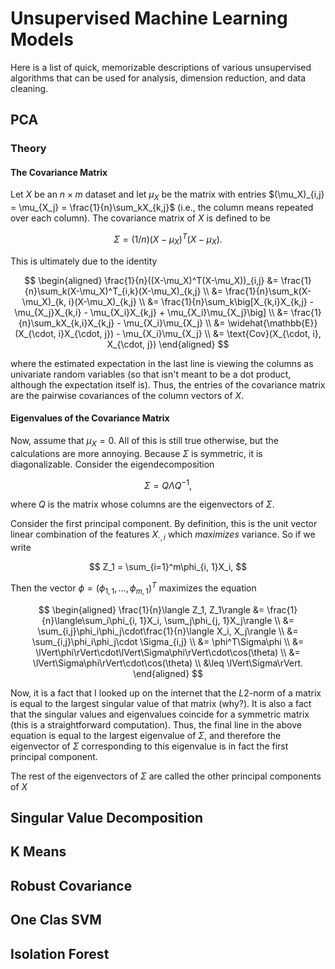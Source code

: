 # Unsupervised Machine Learning Models

Here is a list of quick, memorizable descriptions of various unsupervised
algorithms that can be used for analysis, dimension reduction, and data
cleaning.

## PCA

### Theory

#### The Covariance Matrix

Let $X$ be an $n\times m$ dataset and let $\mu_X$ be the matrix with entries
$(\mu_X)_{i,j} = \mu_{X_j} = \frac{1}{n}\sum_kX_{k,j}$ (i.e., the column means
repeated over each column). The covariance matrix of $X$ is defined to be

$$
\Sigma = (1/n)(X-\mu_X)^T(X-\mu_X).
$$

This is ultimately due to the identity

$$
\begin{aligned}
\frac{1}{n}((X-\mu_X)^T(X-\mu_X))_{i,j}
&= \frac{1}{n}\sum_k(X-\mu_X)^T_{i,k}(X-\mu_X)_{k,j} \\
&= \frac{1}{n}\sum_k(X-\mu_X)_{k, i}(X-\mu_X)_{k,j} \\
&= \frac{1}{n}\sum_k\big[X_{k,i}X_{k,j} - \mu_{X_j}X_{k,i} - \mu_{X_i}X_{k,j} +
\mu_{X_i}\mu_{X_j}\big] \\
&= \frac{1}{n}\sum_kX_{k,i}X_{k,j} - \mu_{X_i}\mu_{X_j} \\
&= \widehat{\mathbb{E}}(X_{\cdot, i}X_{\cdot, j}) - \mu_{X_i}\mu_{X_j} \\
&= \text{Cov}(X_{\cdot, i}, X_{\cdot, j})
\end{aligned}
$$

where the estimated expectation in the last line is viewing the columns as
univariate random variables (so that isn't meant to be a dot product, although
the expectation itself is). Thus, the entries of the covariance matrix are the
pairwise covariances of the column vectors of $X$.

#### Eigenvalues of the Covariance Matrix

Now, assume that $\mu_X = 0$. All of this is still true otherwise, but the
calculations are more annoying. Because $\Sigma$ is symmetric, it is
diagonalizable. Consider the eigendecomposition

$$
\Sigma = Q\Lambda Q^{-1},
$$

where $Q$ is the matrix whose columns are the eigenvectors of $\Sigma$.

Consider the first principal component. By definition, this is the unit vector
linear combination of the features $X_{\cdot, i}$ which _maximizes_ variance.
So if we write

$$
Z_1 = \sum_{i=1}^m\phi_{i, 1}X_i,
$$

Then the vector $\phi = (\phi_{1,1}, \ldots, \phi_{m, 1})^T$ maximizes the
equation

$$
\begin{aligned}
\frac{1}{n}\langle Z_1, Z_1\rangle &= \frac{1}{n}\langle\sum_i\phi_{i, 1}X_i,
\sum_j\phi_{j, 1}X_j\rangle \\
&= \sum_{i,j}\phi_i\phi_j\cdot\frac{1}{n}\langle X_i, X_j\rangle \\
&= \sum_{i,j}\phi_i\phi_j\cdot \Sigma_{i,j} \\
&= \phi^T\Sigma\phi \\
&= \lVert\phi\rVert\cdot\lVert\Sigma\phi\rVert\cdot\cos(\theta) \\
&= \lVert\Sigma\phi\rVert\cdot\cos(\theta) \\
&\leq \lVert\Sigma\rVert.
\end{aligned}
$$

Now, it is a fact that I looked up on the internet that the $L2$-norm of a
matrix is equal to the largest singular value of that matrix (why?). It is also
a fact that the singular values and eigenvalues coincide for a symmetric matrix
(this is a straightforward computation). Thus, the final line in the above
equation is equal to the largest eigenvalue of $\Sigma$, and therefore the
eigenvector of $\Sigma$ corresponding to this eigenvalue is in fact the first
principal component.

The rest of the eigenvectors of $\Sigma$ are called the other principal
components of $X$

## Singular Value Decomposition

## K Means

## Robust Covariance

## One Clas SVM

## Isolation Forest
